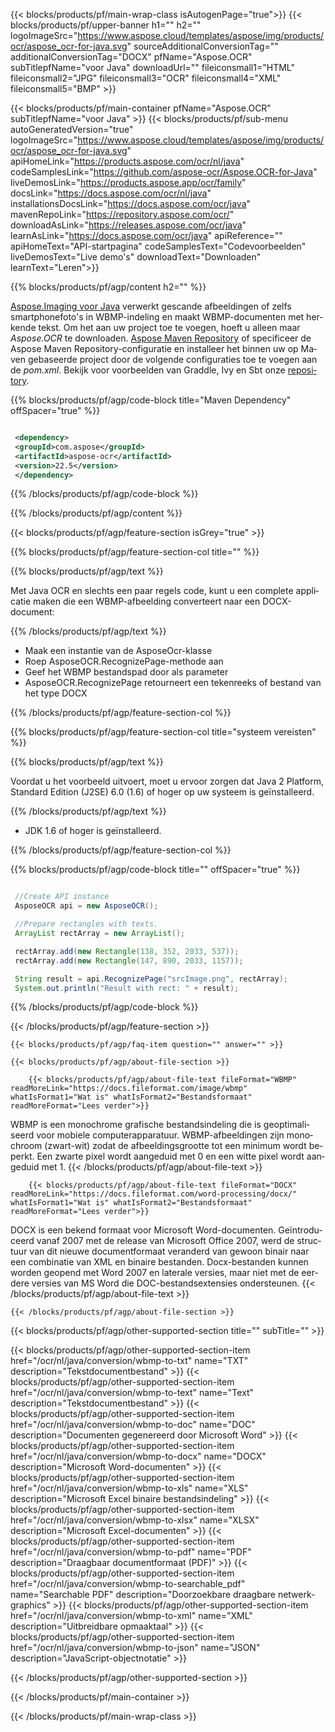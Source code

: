 ﻿---
title:  
weight: 3920
url: /nl/java/conversion/wbmp-to-docx/ 
lang: nl
langdirlevel: 2
locales: ja,it,ru,de,es,fr,nl,id,lt,pl,pt,vi,tr,ko
description: Voorbeeldcode voor WBMP naar DOCX Java-conversie. Gebruik API-voorbeeldcode voor batch-WBMP-bestanden naar DOCX-conversie binnen elke web- of desktop-Java-toepassing.
---

{{< blocks/products/pf/main-wrap-class isAutogenPage="true">}}
{{< blocks/products/pf/upper-banner h1="" h2="" logoImageSrc="https://www.aspose.cloud/templates/aspose/img/products/ocr/aspose_ocr-for-java.svg" sourceAdditionalConversionTag="" additionalConversionTag="DOCX" pfName="Aspose.OCR" subTitlepfName="voor Java" downloadUrl="" fileiconsmall1="HTML" fileiconsmall2="JPG" fileiconsmall3="OCR" fileiconsmall4="XML" fileiconsmall5="BMP" >}}


{{< blocks/products/pf/main-container pfName="Aspose.OCR" subTitlepfName="voor Java" >}}
{{< blocks/products/pf/sub-menu autoGeneratedVersion="true" logoImageSrc="https://www.aspose.cloud/templates/aspose/img/products/ocr/aspose_ocr-for-java.svg" apiHomeLink="https://products.aspose.com/ocr/nl/java" codeSamplesLink="https://github.com/aspose-ocr/Aspose.OCR-for-Java" liveDemosLink="https://products.aspose.app/ocr/family" docsLink="https://docs.aspose.com/ocr/nl/java" installationsDocsLink="https://docs.aspose.com/ocr/java" mavenRepoLink="https://repository.aspose.com/ocr/" downloadAsLink="https://releases.aspose.com/ocr/java" learnAsLink="https://docs.aspose.com/ocr/java" apiReference="" apiHomeText="API-startpagina" codeSamplesText="Codevoorbeelden" liveDemosText="Live demo's" downloadText="Downloaden" learnText="Leren">}}

{{% blocks/products/pf/agp/content h2="" %}}



[Aspose.Imaging voor Java](https://products.aspose.com/imaging/java)
 verwerkt gescande afbeeldingen of zelfs smartphonefoto's in WBMP-indeling en maakt WBMP-documenten met herkende tekst. Om het aan uw project toe te voegen, hoeft u alleen maar *Aspose.OCR* te downloaden.
[Aspose Maven Repository](https://repository.aspose.com/webapp/#/artifacts/browse/tree/General/repo/com/aspose/aspose-imaging) of specificeer de Aspose Maven Repository-configuratie
en installeer het binnen uw op Maven gebaseerde project door de volgende configuraties toe te voegen aan de _pom.xml_. Bekijk voor voorbeelden van Graddle, Ivy en Sbt onze [repository](https://repository.aspose.com/ocr/).

{{% blocks/products/pf/agp/code-block title="Maven Dependency" offSpacer="true" %}}

```xml

 <dependency>
 <groupId>com.aspose</groupId>
 <artifactId>aspose-ocr</artifactId>
 <version>22.5</version>
 </dependency>

```

{{% /blocks/products/pf/agp/code-block %}}

{{% /blocks/products/pf/agp/content %}}

{{< blocks/products/pf/agp/feature-section isGrey="true" >}}

{{% blocks/products/pf/agp/feature-section-col title="" %}}

{{% blocks/products/pf/agp/text %}}

Met Java OCR en slechts een paar regels code, kunt u een complete applicatie maken die een WBMP-afbeelding converteert naar een DOCX-document:

{{% /blocks/products/pf/agp/text %}}

+ Maak een instantie van de AsposeOcr-klasse
+ Roep AsposeOCR.RecognizePage-methode aan
+ Geef het WBMP bestandspad door als parameter
+ AsposeOCR.RecognizePage retourneert een tekenreeks of bestand van het type DOCX

{{% /blocks/products/pf/agp/feature-section-col %}}

{{% blocks/products/pf/agp/feature-section-col title="systeem vereisten" %}}

{{% blocks/products/pf/agp/text %}}

Voordat u het voorbeeld uitvoert, moet u ervoor zorgen dat Java 2 Platform, Standard Edition (J2SE) 6.0 (1.6) of hoger op uw systeem is geïnstalleerd.

{{% /blocks/products/pf/agp/text %}}

- JDK 1.6 of hoger is geïnstalleerd.

{{% /blocks/products/pf/agp/feature-section-col %}}

{{% blocks/products/pf/agp/code-block title="" offSpacer="true" %}}

```java

 //Create API instance
 AsposeOCR api = new AsposeOCR();

 //Prepare rectangles with texts.
 ArrayList rectArray = new ArrayList();

 rectArray.add(new Rectangle(138, 352, 2033, 537));
 rectArray.add(new Rectangle(147, 890, 2033, 1157));

 String result = api.RecognizePage("srcImage.png", rectArray);
 System.out.println("Result with rect: " + result);

```

{{% /blocks/products/pf/agp/code-block %}}

{{< /blocks/products/pf/agp/feature-section >}}

    {{< blocks/products/pf/agp/faq-item question="" answer="" >}}

    {{< blocks/products/pf/agp/about-file-section >}}
       
        {{< blocks/products/pf/agp/about-file-text fileFormat="WBMP" readMoreLink="https://docs.fileformat.com/image/wbmp" whatIsFormat1="Wat is" whatIsFormat2="Bestandsformaat" readMoreFormat="Lees verder">}}
WBMP is een monochrome grafische bestandsindeling die is geoptimaliseerd voor mobiele computerapparatuur.
WBMP-afbeeldingen zijn monochroom (zwart-wit) zodat de afbeeldingsgrootte tot een minimum wordt beperkt. Een zwarte pixel wordt aangeduid met 0 en een witte pixel wordt aangeduid met 1.
        {{< /blocks/products/pf/agp/about-file-text >}}

        {{< blocks/products/pf/agp/about-file-text fileFormat="DOCX" readMoreLink="https://docs.fileformat.com/word-processing/docx/" whatIsFormat1="Wat is" whatIsFormat2="Bestandsformaat" readMoreFormat="Lees verder">}}
DOCX is een bekend formaat voor Microsoft Word-documenten. Geïntroduceerd vanaf 2007 met de release van Microsoft Office 2007, werd de structuur van dit nieuwe documentformaat veranderd van gewoon binair naar een combinatie van XML en binaire bestanden. Docx-bestanden kunnen worden geopend met Word 2007 en laterale versies, maar niet met de eerdere versies van MS Word die DOC-bestandsextensies ondersteunen.
        {{< /blocks/products/pf/agp/about-file-text >}}

    {{< /blocks/products/pf/agp/about-file-section >}}

<!-- aboutfile Ends -->

{{< blocks/products/pf/agp/other-supported-section title="" subTitle="" >}}

{{< blocks/products/pf/agp/other-supported-section-item href="/ocr/nl/java/conversion/wbmp-to-txt" name="TXT" description="Tekstdocumentbestand" >}}
{{< blocks/products/pf/agp/other-supported-section-item href="/ocr/nl/java/conversion/wbmp-to-text" name="Text" description="Tekstdocumentbestand" >}}
{{< blocks/products/pf/agp/other-supported-section-item href="/ocr/nl/java/conversion/wbmp-to-doc" name="DOC" description="Documenten gegenereerd door Microsoft Word" >}}
{{< blocks/products/pf/agp/other-supported-section-item href="/ocr/nl/java/conversion/wbmp-to-docx" name="DOCX" description="Microsoft Word-documenten" >}}
{{< blocks/products/pf/agp/other-supported-section-item href="/ocr/nl/java/conversion/wbmp-to-xls" name="XLS" description="Microsoft Excel binaire bestandsindeling" >}}
{{< blocks/products/pf/agp/other-supported-section-item href="/ocr/nl/java/conversion/wbmp-to-xlsx" name="XLSX" description="Microsoft Excel-documenten" >}}
{{< blocks/products/pf/agp/other-supported-section-item href="/ocr/nl/java/conversion/wbmp-to-pdf" name="PDF" description="Draagbaar documentformaat (PDF)" >}}
{{< blocks/products/pf/agp/other-supported-section-item href="/ocr/nl/java/conversion/wbmp-to-searchable_pdf" name="Searchable PDF" description="Doorzoekbare draagbare netwerkgraphics" >}}
{{< blocks/products/pf/agp/other-supported-section-item href="/ocr/nl/java/conversion/wbmp-to-xml" name="XML" description="Uitbreidbare opmaaktaal" >}}
{{< blocks/products/pf/agp/other-supported-section-item href="/ocr/nl/java/conversion/wbmp-to-json" name="JSON" description="JavaScript-objectnotatie" >}}

{{< /blocks/products/pf/agp/other-supported-section >}}

{{< /blocks/products/pf/main-container >}}
    
{{< /blocks/products/pf/main-wrap-class >}}
